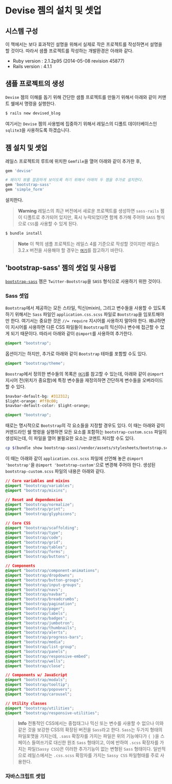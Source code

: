 # Devise 젬의 설치 및 셋업


## 시스템 구성

이 책에서는 보다 효과적인 설명을 위해서 실제로 작은 프로젝트를 작성하면서 설명을 할 것이다. 따라서 샘플 프로젝트를 작성하는 개발환경은 아래와 같다.

* Ruby version : 2.1.2p95 (2014-05-08 revision 45877)
* Rails version : 4.1.1

## 샘플 프로젝트의 생성

`Devise` 젬의 이해를 돕기 위해 간단한 샘플 프로젝트를 만들기 위해서 아래와 같이 커맨트 쉘에서 명령을 실행한다.

```bash
$ rails new devised_blog
```

여기서는 `Devise` 젬의 사용법에 집중하기 위해서 레일스의 디폴트 데이터베이스인 `sqlite3`을 사용하도록 하겠습니다.


## 젬 설치 및 셋업

레일스 프로젝트의 루트에 위치한 `Gemfile`을 열어 아래와 같이 추가한 후,

```ruby
gem 'devise'

# 페이지 뷰를 깔끔하게 보이도록 하기 위해서 아래의 두 젬을 추가로 설치한다.
gem 'bootstrap-sass'
gem 'simple_form'
```

설치한다.

> **Warning** 레일스의 최근 버전에서 새로운 프로젝트를 생성하면 `sass-rails` 젬이 디폴트로 추가되어 있지만, 혹시 누락되었다면 함께 추가해 주어야 `SASS` 형식으로 `CSS`를 사용할 수 있게 된다.

```bash
$ bundle install
```

> **Note** 이 책의 샘플 프로젝트는 레일스 4를 기준으로 작성할 것이지만 레일스 3.2.x 버전을 사용해야 할 경우는 [`여기`](https://github.com/twbs/bootstrap-sass#rails-32x)를 참고하기 바란다.

## 'bootstrap-sass' 젬의 셋업 및 사용법

[`bootstrap-sass`](https://github.com/twbs/bootstrap-sass) 젬은 `Twitter-Bootstrap`을 `SASS` 형식으로 사용하기 위한 것이다.


### Sass 셋업

`Bootstrap`에서 제공하는 모든 스타일, 믹신(mixin), 그리고 변수들을 사용할 수 있도록 하기 위해서는 `Sass` 파일인 `application.css.scss` 파일로 `Bootstrap`을 임포트해야만 한다. 여기서는 중요한 것은 `//= require` 지시어를 사용하지 말아야 한다. 왜냐하면 이 지시어를 사용하면 다른 CSS 파일들이 `Bootstrap`의 믹신이나 변수에 접근할 수 었게 되기 때문이다. 따라서 아래와 같이 `@import`를 사용하여 추가한다.

```css
@import "bootstrap";
```

옵션이기는 하지만, 추가로 아래와 같이 `Bootstrap` 테마를 포함할 수도 있다.

```css
@import "bootstrap/theme";
```

`Boostrap`에서 정의한 변수들의 목록은 [`여기`]()를 참고할 수 있는데, 아래와 같이 `@import` 지시어 전(위치가 중요함)에 특정 변수들을 재정의하면 간단하게 변수들을 오버라이드할 수 있다.

```css
$navbar-default-bg: #312312;
$light-orange: #ff8c00;
$navbar-default-color: $light-orange;

@import "bootstrap";
```

때로는 명시적으로 `Bootstrap`의 각 요소들을 지정할 경우도 있다. 이 때는 아래와 같이 커맨드라인 쉘 명령을 실행하면 모든 요소를 포함하는 `bootstrap-custom.scss` 파일이 생성되는데, 이 파일을 열어 불필요한 요소는 코멘트 처리할 수도 있다.

```bash
cp $(bundle show bootstrap-sass)/vendor/assets/stylesheets/bootstrap.scss app/assets/stylesheets/bootstrap-custom.scss
```

이 때는 아래와 같이 `application.css.scss` 파일에 선언해 놓은 `@import 'bootstrap'`을 `@import 'bootstrap-custom'`으로 변경해 주어야 한다. 생성된 `bootstrap-custom.scss` 파일의 내용은 아래와 같다.

```css
// Core variables and mixins
@import "bootstrap/variables";
@import "bootstrap/mixins";

// Reset and dependencies
@import "bootstrap/normalize";
@import "bootstrap/print";
@import "bootstrap/glyphicons";

// Core CSS
@import "bootstrap/scaffolding";
@import "bootstrap/type";
@import "bootstrap/code";
@import "bootstrap/grid";
@import "bootstrap/tables";
@import "bootstrap/forms";
@import "bootstrap/buttons";

// Components
@import "bootstrap/component-animations";
@import "bootstrap/dropdowns";
@import "bootstrap/button-groups";
@import "bootstrap/input-groups";
@import "bootstrap/navs";
@import "bootstrap/navbar";
@import "bootstrap/breadcrumbs";
@import "bootstrap/pagination";
@import "bootstrap/pager";
@import "bootstrap/labels";
@import "bootstrap/badges";
@import "bootstrap/jumbotron";
@import "bootstrap/thumbnails";
@import "bootstrap/alerts";
@import "bootstrap/progress-bars";
@import "bootstrap/media";
@import "bootstrap/list-group";
@import "bootstrap/panels";
@import "bootstrap/responsive-embed";
@import "bootstrap/wells";
@import "bootstrap/close";

// Components w/ JavaScript
@import "bootstrap/modals";
@import "bootstrap/tooltip";
@import "bootstrap/popovers";
@import "bootstrap/carousel";

// Utility classes
@import "bootstrap/utilities";
@import "bootstrap/responsive-utilities";
```


> **Info** 전통적인 CSS에서는 중첩태그나 믹신 또는 변수를 사용할 수 없으나 이와 같은 것을 보강한 CSS의 확장된 버전을 `Sass`라고 한다. `Sass`는 두가지 형태의 파일포맷을 가지는데, `.sass` 확장자를 가지는 파일은 위의 기능에다가 `{ }`을 스페이스 들여쓰기로 대신한 원조 `Sass` 형태이고, 이에 반하여 `.scss` 확장자를 가지는 파일(`Sassy CSS`)은 이러한 추가기능이 없는 변형된 `Sass` 형태이다. 일반적으로 레일스에서는 `.css.scss` 확장자를 가지는 `Sassy CSS` 파일형태를 주로 사용한다.

### 자바스크립트 셋업







